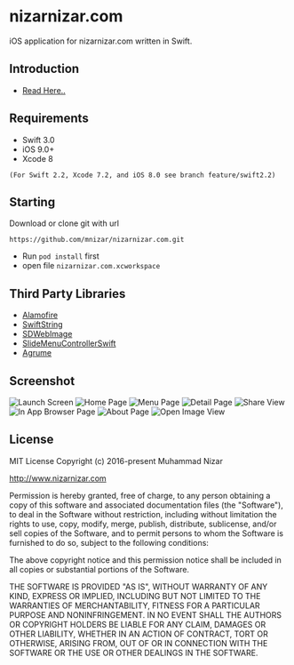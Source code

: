 # nizarnizar.com
iOS application for nizarnizar.com written in Swift.

Introduction
-------------
- [Read Here..](http://nizarnizar.com/blog/2016/08/nizarnizar-com-for-ios-available-on-github)


## Requirements

- Swift 3.0
- iOS 9.0+
- Xcode 8

`(For Swift 2.2, Xcode 7.2, and iOS 8.0 see branch feature/swift2.2)`


Starting
---------
Download or clone git with url 

`https://github.com/mnizar/nizarnizar.com.git`

- Run `pod install` first 
- open file `nizarnizar.com.xcworkspace`

Third Party Libraries
---------------------
- [Alamofire](https://github.com/Alamofire/Alamofire)
- [SwiftString](https://github.com/amayne/SwiftString)
- [SDWebImage](https://github.com/rs/SDWebImage)
- [SlideMenuControllerSwift](https://github.com/dekatotoro/SlideMenuControllerSwift)
- [Agrume](https://github.com/JanGorman/Agrume)

Screenshot
-------------
![Launch Screen](http://farm9.staticflickr.com/8748/28394197480_2f7ac0142c_o.png)
![Home Page](http://farm9.staticflickr.com/8128/28061404814_4433d97f37_o.png)
![Menu Page](http://farm9.staticflickr.com/8356/28394195180_3ca82dfe5f_o.png)
![Detail Page](http://farm9.staticflickr.com/8791/28061403704_3a4ae0dfec_o.png)
![Share View](http://farm9.staticflickr.com/8659/28394193290_92d037bab1_o.png)
![In App Browser Page](http://farm8.staticflickr.com/7574/28062607633_46397a3d6d_o.png)
![About Page](http://farm9.staticflickr.com/8577/28394190650_6b892691fd_o.png)
![Open Image View](http://farm9.staticflickr.com/8719/28062606603_c29f8332db_o.png)

License
----------

MIT License
Copyright (c) 2016-present Muhammad Nizar

http://www.nizarnizar.com

Permission is hereby granted, free of charge, to any person obtaining a copy of this software and
associated documentation files (the "Software"), to deal in the Software without restriction, including
without limitation the rights to use, copy, modify, merge, publish, distribute, sublicense, and/or sell
copies of the Software, and to permit persons to whom the Software is furnished to do so, subject to the
following conditions:

The above copyright notice and this permission notice shall be included in
all copies or substantial portions of the Software.

THE SOFTWARE IS PROVIDED "AS IS", WITHOUT WARRANTY OF ANY KIND, EXPRESS OR IMPLIED, INCLUDING BUT NOT
LIMITED TO THE WARRANTIES OF MERCHANTABILITY, FITNESS FOR A PARTICULAR PURPOSE AND NONINFRINGEMENT.
IN NO EVENT SHALL THE AUTHORS OR COPYRIGHT HOLDERS BE LIABLE FOR ANY CLAIM, DAMAGES OR OTHER LIABILITY, WHETHER
IN AN ACTION OF CONTRACT, TORT OR OTHERWISE, ARISING FROM, OUT OF OR IN CONNECTION WITH THE SOFTWARE
OR THE USE OR OTHER DEALINGS IN THE SOFTWARE.

